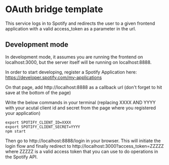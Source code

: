 # OAuth bridge template

This service logs in to Spotify and redirects the user to a given frontend application with a valid access_token as a parameter in the url.

## Development mode

In development mode, it assumes you are running the frontend on localhost:3000, but the server itself will be running on localhost:8888.

In order to start developing, register a Spotify Application here:
https://developer.spotify.com/my-applications

On that page, add http://localhost:8888 as a callback url (don't forget to hit save at the bottom of the page)

Write the below commands in your terminal (replacing XXXX AND YYYY with your acutal client id and secret from the page where you registered your application)

```
export SPOTIFY_CLIENT_ID=XXXX
export SPOTIFY_CLIENT_SECRET=YYYY
npm start
```

Then go to http://localhost:8888/login in your browser. This will initiate the login flow and finally redirect to http://localhost:3000?access_token=ZZZZZ where ZZZZZ is a valid access token that you can use to do operations in the Spotify API.
